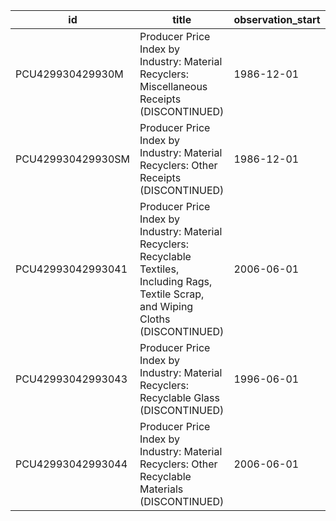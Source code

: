 | id                | title                                                                                                                                      | observation_start   | observation_end   |
|-------------------|--------------------------------------------------------------------------------------------------------------------------------------------|---------------------|-------------------|
| PCU429930429930M  | Producer Price Index by Industry: Material Recyclers: Miscellaneous Receipts (DISCONTINUED)                                                | 1986-12-01          | 2014-12-01        |
| PCU429930429930SM | Producer Price Index by Industry: Material Recyclers: Other Receipts (DISCONTINUED)                                                        | 1986-12-01          | 2006-06-01        |
| PCU42993042993041 | Producer Price Index by Industry: Material Recyclers: Recyclable Textiles, Including Rags, Textile Scrap, and Wiping Cloths (DISCONTINUED) | 2006-06-01          | 2014-12-01        |
| PCU42993042993043 | Producer Price Index by Industry: Material Recyclers: Recyclable Glass (DISCONTINUED)                                                      | 1996-06-01          | 2013-05-01        |
| PCU42993042993044 | Producer Price Index by Industry: Material Recyclers: Other Recyclable Materials (DISCONTINUED)                                            | 2006-06-01          | 2014-12-01        |